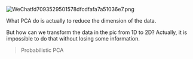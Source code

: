 ![WeChatfd7093529501578dfcdfafa7a51036e7.png](http://ww1.sinaimg.cn/large/008aPpVGgy1gqf3zdtpljj31d40w8b2a.jpg)

What PCA do is actually to reduce the dimension of the data.

But how can we transform the data in the pic from 1D to 2D? Actually, it is impossible to do that without losing some information.

> Probabilistic PCA

